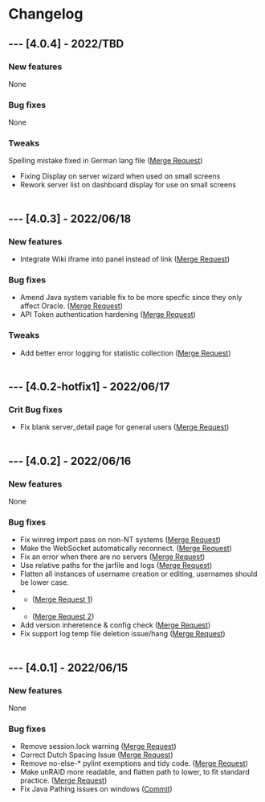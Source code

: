 # Changelog

## --- [4.0.4] - 2022/TBD

### New features
None
### Bug fixes
None
### Tweaks
Spelling mistake fixed in German lang file ([Merge Request](https://gitlab.com/crafty-controller/crafty-4/-/merge_requests/370))
- Fixing Display on server wizard when used on small screens
- Rework server list on dashboard display for use on small screens
<br><br>

## --- [4.0.3] - 2022/06/18
### New features
- Integrate Wiki iframe into panel instead of link ([Merge Request](https://gitlab.com/crafty-controller/crafty-4/-/merge_requests/367))
### Bug fixes
- Amend Java system variable fix to be more specfic since they only affect Oracle. ([Merge Request](https://gitlab.com/crafty-controller/crafty-4/-/merge_requests/364))
- API Token authentication hardening ([Merge Request](https://gitlab.com/crafty-controller/crafty-4/-/merge_requests/364))
### Tweaks
- Add better error logging for statistic collection ([Merge Request](https://gitlab.com/crafty-controller/crafty-4/-/merge_requests/359))
<br><br>

## --- [4.0.2-hotfix1] - 2022/06/17
### Crit Bug fixes
- Fix blank server_detail page for general users ([Merge Request](https://gitlab.com/crafty-controller/crafty-4/-/merge_requests/358))
<br><br>

## --- [4.0.2] - 2022/06/16
### New features
 None
### Bug fixes
- Fix winreg import pass on non-NT systems ([Merge Request](https://gitlab.com/crafty-controller/crafty-4/-/merge_requests/344))
- Make the WebSocket automatically reconnect. ([Merge Request](https://gitlab.com/crafty-controller/crafty-4/-/merge_requests/345))
- Fix an error when there are no servers ([Merge Request](https://gitlab.com/crafty-controller/crafty-4/-/merge_requests/346))
- Use relative paths for the jarfile and logs ([Merge Request](https://gitlab.com/crafty-controller/crafty-4/-/merge_requests/347))
- Flatten all instances of username creation or editing, usernames should be lower case.
- - ([Merge Request 1](https://gitlab.com/crafty-controller/crafty-4/-/merge_requests/342))
- - ([Merge Request 2](https://gitlab.com/crafty-controller/crafty-4/-/merge_requests/351))
- Add version inheretence & config check ([Merge Request](https://gitlab.com/crafty-controller/crafty-4/-/merge_requests/353))
- Fix support log temp file deletion issue/hang ([Merge Request](https://gitlab.com/crafty-controller/crafty-4/-/merge_requests/354))
<br><br>

## --- [4.0.1] - 2022/06/15
### New features
 None
### Bug fixes
- Remove session.lock warning ([Merge Request](https://gitlab.com/crafty-controller/crafty-4/-/merge_requests/338))
- Correct Dutch Spacing Issue ([Merge Request](https://gitlab.com/crafty-controller/crafty-4/-/merge_requests/340))
- Remove no-else-* pylint exemptions and tidy code. ([Merge Request](https://gitlab.com/crafty-controller/crafty-4/-/merge_requests/342))
- Make unRAID more readable, and flatten path to lower, to fit standard practice. ([Merge Request](https://gitlab.com/crafty-controller/crafty-4/-/merge_requests/337))
- Fix Java Pathing issues on windows ([Commit](https://gitlab.com/crafty-controller/crafty-4/-/merge_requests/343/diffs?commit_id=cda2120579083d447db5dbeb5489822880f4cae7))

